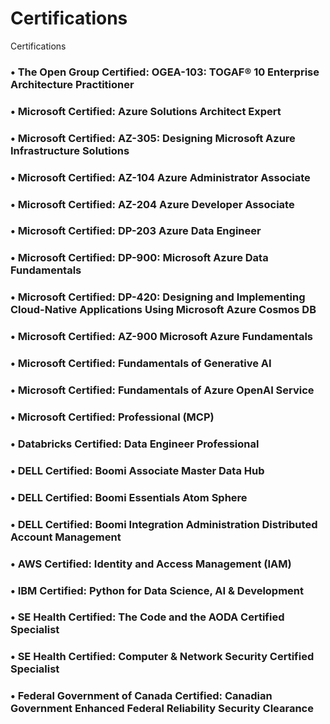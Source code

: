 # Certifications
Certifications

  ### • The Open Group Certified: OGEA-103: TOGAF® 10 Enterprise Architecture Practitioner
  ### • Microsoft Certified: Azure Solutions Architect Expert
  ### • Microsoft Certified: AZ-305: Designing Microsoft Azure Infrastructure Solutions
  ### • Microsoft Certified: AZ-104 Azure Administrator Associate
  ### • Microsoft Certified: AZ-204 Azure Developer Associate
  ### • Microsoft Certified: DP-203 Azure Data Engineer
  ### • Microsoft Certified: DP-900: Microsoft Azure Data Fundamentals
  ### • Microsoft Certified: DP-420: Designing and Implementing Cloud-Native Applications Using Microsoft Azure Cosmos DB
  ### • Microsoft Certified: AZ-900 Microsoft Azure Fundamentals
  ### • Microsoft Certified: Fundamentals of Generative AI
  ### • Microsoft Certified: Fundamentals of Azure OpenAI Service
  ### • Microsoft Certified: Professional (MCP)
  ### • Databricks Certified: Data Engineer Professional
  ### • DELL Certified: Boomi Associate Master Data Hub
  ### • DELL Certified: Boomi Essentials Atom Sphere
  ### • DELL Certified:  Boomi Integration Administration Distributed Account Management
  ### • AWS Certified: Identity and Access Management (IAM)
  ### • IBM Certified: Python for Data Science, AI & Development
  ### • SE Health Certified: The Code and the AODA Certified Specialist 
  ### • SE Health Certified: Computer & Network Security Certified Specialist 
  ### • Federal Government of Canada Certified: Canadian Government Enhanced Federal Reliability Security Clearance


